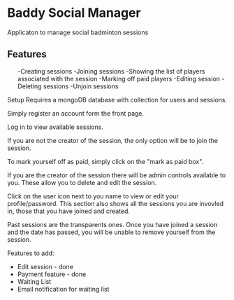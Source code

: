 <h1>Baddy Social Manager</h1> 

<p>Applicaton to manage social badminton sessions</p>

<h2>Features</h2>
<ul>
  -Creating sessions
  -Joining sessions
  -Showing the list of players associated with the session
  -Marking off paid players
  -Editing session
  -Deleting sessions
  -Unjoin sessions
</ul>  
Setup
Requires a mongoDB database with collection for users and sessions.

Simply register an account form the front page.

Log in to view available sessions. 

If you are not the creator of the session, the only option will be to join the session. 

To mark yourself off as paid, simply click on the "mark as paid box".

If you are the creator of the session there will be admin controls available to you. These allow you to delete and edit the session. 

Click on the user icon next to you name to view or edit your profile/password. This section also shows all the sessions you are invovled in, those that you have joined and created. 

Past sessions are the transparents ones. Once you have joined a session and the date has passed, you will be unable to remove yourself from the session. 


Features to add:

- Edit session - done
- Payment feature - done
- Waiting List 
- Email notification for waiting list
